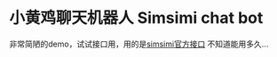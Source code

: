 # 小黄鸡聊天机器人 Simsimi chat bot

非常简陋的demo，试试接口用，用的是[simsimi官方接口](http://www.simsimi.com/storygame/main)
不知道能用多久...
